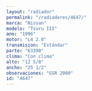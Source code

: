 ```yaml
---
layout: "radiador"
permalink: "/radiadores/4647/"
marca: "Nissan"
modelo: "Tsuru III"
ano: "1996"
motor: "L4 2.0"
transmision: "Estándar"
parte: "63390"
clima: "Con clima"
alto: "12 5/8"
ancho: "25 1/2"
observaciones: "GSR 2000"
id: "4647"
---
```


